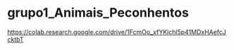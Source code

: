 # grupo1_Animais_Peconhentos
https://colab.research.google.com/drive/1FcmOo_xfYKjchl5p41MDxHAefcJcktbT
